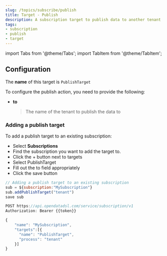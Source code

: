 ```yaml
---
slug: /topics/subscribe/publish
title: Target - Publish
description: A subscription target to publish data to another tenant
tags:
- subscription
- publish
- target
---
```


import Tabs from '@theme/Tabs';
import TabItem from '@theme/TabItem';

## Configuration

The **name** of this target is ```PublishTarget```

To configure the publish action, you need to provide the following:
* **to**
  > The name of the tenant to publish the data to

### Adding a publish target

To add a publish target to an existing subscription:

<Tabs groupId="tool">
<TabItem value="portal" label="Web Portal" default>

* Select **Subscriptions**
* Find the subscription you want to add the target to.
* Click the + button next to targets
* Select PublishTarget
* Fill out the to field appropriately
* Click the save button


</TabItem>
<TabItem value="odsl" label="OpenDataDSL">

```js
// Adding a publish target to an existing subscription
sub = ${subscription:"MySubscription"}
sub.addPublishTarget("tenant")
save sub
```

</TabItem>
<TabItem value="rest" label="REST API">

```js
POST https://api.opendatadsl.com/service/subscription/v1
Authorization: Bearer {{token}}

{
    "name": "MySubscription",
    "targets":[{
      "name": "PublishTarget",
      "process": "tenant"
    }]
}
```

</TabItem>
</Tabs>

